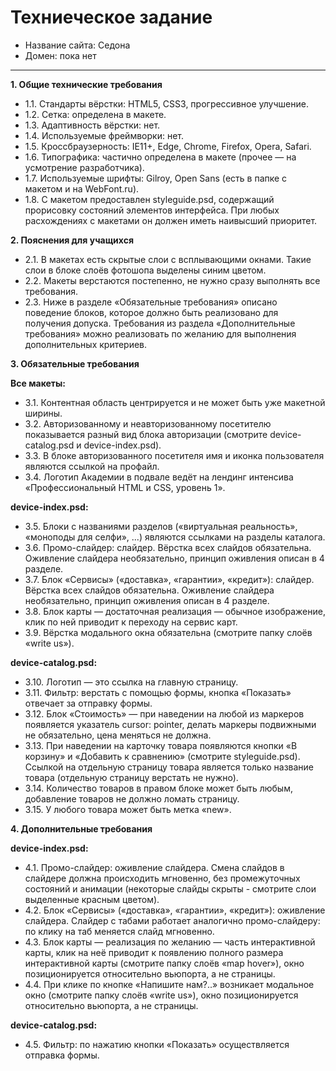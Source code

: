 # Техниеческое задание

* Название сайта: Седона
* Домен: пока нет

---

**1. Общие технические требования**

 * 1.1. Стандарты вёрстки: HTML5, CSS3, прогрессивное улучшение.
 * 1.2. Сетка: определена в макете.
 * 1.3. Адаптивность вёрстки: нет.
 * 1.4. Используемые фреймворки: нет.
 * 1.5. Кроссбраузерность: IE11+, Edge, Chrome, Firefox, Opera, Safari.
 * 1.6. Типографика: частично определена в макете (прочее — на усмотрение разработчика).
 * 1.7. Используемые шрифты: Gilroy, Open Sans (есть в папке с макетом и на WebFont.ru).
 * 1.8. С макетом предоставлен styleguide.psd, содержащий прорисовку состояний элементов интерфейса. При любых расхождениях с макетами он должен иметь наивысший приоритет.

**2. Пояснения для учащихся**

 * 2.1. В макетах есть скрытые слои с всплывающими окнами. Такие слои в блоке слоёв фотошопа выделены синим цветом.
 * 2.2. Макеты верстаются постепенно, не нужно сразу выполнять все требования.
 * 2.3. Ниже в разделе «Обязательные требования» описано поведение блоков, которое должно быть реализовано для получения допуска. Требования из раздела «Дополнительные требования» можно реализовать по желанию для выполнения дополнительных критериев.

**3. Обязательные требования**

**Все макеты:**

 * 3.1. Контентная область центрируется и не может быть уже макетной ширины.
 * 3.2. Авторизованному и неавторизованному посетителю показывается разный вид блока авторизации (смотрите device-catalog.psd и device-index.psd).
 * 3.3. В блоке авторизованного посетителя имя и иконка пользователя являются ссылкой на профайл.
 * 3.4. Логотип Академии в подвале ведёт на лендинг интенсива «Профессиональный HTML и CSS, уровень 1».

**device-index.psd:**

 * 3.5. Блоки с названиями разделов («виртуальная реальность», «моноподы для селфи», ...) являются ссылками на разделы каталога.
 * 3.6. Промо-слайдер: слайдер. Вёрстка всех слайдов обязательна. Оживление слайдера необязательно, принцип оживления описан в 4 разделе.
 * 3.7. Блок «Сервисы» («доставка», «гарантии», «кредит»): слайдер. Вёрстка всех слайдов обязательна. Оживление слайдера необязательно, принцип оживления описан в 4 разделе.
 * 3.8. Блок карты — достаточная реализация — обычное изображение, клик по ней приводит к переходу на сервис карт.
 * 3.9. Вёрстка модального окна обязательна (смотрите папку слоёв «write us»).

**device-catalog.psd:**

 * 3.10. Логотип — это ссылка на главную страницу.
 * 3.11. Фильтр: верстать с помощью формы, кнопка «Показать» отвечает за отправку формы.
 * 3.12. Блок «Стоимость» — при наведении на любой из маркеров появляется указатель cursor: pointer, делать маркеры подвижными не обязательно, цена меняться не должна.
 * 3.13. При наведении на карточку товара появляются кнопки «В корзину» и «Добавить к сравнению» (смотрите styleguide.psd). Ссылкой на отдельную страницу товара является только название товара (отдельную страницу верстать не нужно).
 * 3.14. Количество товаров в правом блоке может быть любым, добавление товаров не должно ломать страницу.
 * 3.15. У любого товара может быть метка «new».

**4. Дополнительные требования**

**device-index.psd:**

 * 4.1. Промо-слайдер: оживление слайдера. Смена слайдов в слайдере должна происходить мгновенно, без промежуточных состояний и анимации (некоторые слайды скрыты - смотрите слои выделенные красным цветом).
 * 4.2. Блок «Сервисы» («доставка», «гарантии», «кредит»): оживление слайдера. Слайдер с табами работает аналогично промо-слайдеру: по клику на таб меняется слайд мгновенно.
 * 4.3. Блок карты — реализация по желанию — часть интерактивной карты, клик на неё приводит к появлению полного размера интерактивной карты (смотрите папку слоёв «map hover»), окно позиционируется относительно вьюпорта, а не страницы.
 * 4.4. При клике по кнопке «Напишите нам?..» возникает модальное окно (смотрите папку слоёв «write us»), окно позиционируется относительно вьюпорта, а не страницы.

**device-catalog.psd:**

 * 4.5. Фильтр: по нажатию кнопки «Показать» осуществляется отправка формы.
